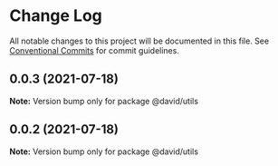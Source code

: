 # Change Log

All notable changes to this project will be documented in this file.
See [Conventional Commits](https://conventionalcommits.org) for commit guidelines.

## 0.0.3 (2021-07-18)

**Note:** Version bump only for package @david/utils

## 0.0.2 (2021-07-18)

**Note:** Version bump only for package @david/utils
